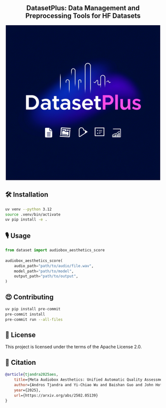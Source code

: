 <div align="center">
<h2>
    DatasetPlus: Data Management and Preprocessing Tools for HF Datasets
</h2>
<img width="500" alt="teaser" src="assets/logo.png">
</div>

## 🛠️ Installation

```bash
uv venv --python 3.12
source .venv/bin/activate
uv pip install -e .
```

## 🎙️ Usage

```python
from dataset import audiobox_aesthetics_score

audiobox_aesthetics_score(
    audio_path="path/to/audio/file.wav",
    model_path="path/to/model",
    output_path="path/to/output",
)
```

## 😍 Contributing

```bash
uv pip install pre-commit
pre-commit install
pre-commit run --all-files
```

## 📜 License

This project is licensed under the terms of the Apache License 2.0.

## 🤗 Citation

```bibtex
@article{tjandra2025aes,
    title={Meta Audiobox Aesthetics: Unified Automatic Quality Assessment for Speech, Music, and Sound},
    author={Andros Tjandra and Yi-Chiao Wu and Baishan Guo and John Hoffman and Brian Ellis and Apoorv Vyas and Bowen Shi and Sanyuan Chen and Matt Le and Nick Zacharov and Carleigh Wood and Ann Lee and Wei-Ning Hsu},
    year={2025},
    url={https://arxiv.org/abs/2502.05139}
}
```
